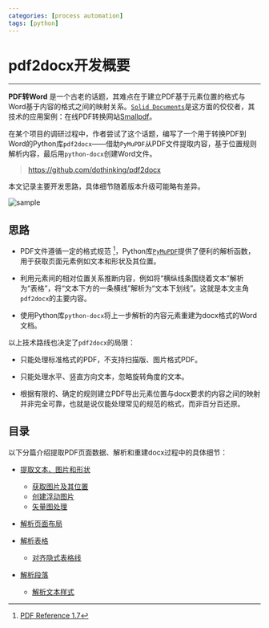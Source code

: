 ```yaml
---
categories: [process automation]
tags: [python]
---
```


# pdf2docx开发概要


---

**PDF转Word** 是一个古老的话题，其难点在于建立PDF基于元素位置的格式与Word基于内容的格式之间的映射关系。[`Solid Documents`](https://solidframework.net/)是这方面的佼佼者，其技术的应用案例：在线PDF转换网站[Smallpdf](https://smallpdf.com/pdf-to-word)。

在某个项目的调研过程中，作者尝试了这个话题，编写了一个用于转换PDF到Word的Python库`pdf2docx`——借助`PyMuPDF`从PDF文件提取内容，基于位置规则解析内容，最后用`python-docx`创建Word文件。

> https://github.com/dothinking/pdf2docx

本文记录主要开发思路，具体细节随着版本升级可能略有差异。

![sample](https://camo.githubusercontent.com/a581ee7caccdcf093648d54445fcc689a32ef205a81594c94b2e410cbde07757/68747470733a2f2f73312e617831782e636f6d2f323032302f30382f30342f6144727978312e706e67)



## 思路

- PDF文件遵循一定的格式规范 [^1]，Python库[`PyMuPDF`](https://github.com/pymupdf/PyMuPDF)提供了便利的解析函数，用于获取页面元素例如文本和形状及其位置。

- 利用元素间的相对位置关系推断内容，例如将“横纵线条围绕着文本”解析为“表格”，将“文本下方的一条横线”解析为“文本下划线”。这就是本文主角`pdf2docx`的主要内容。

- 使用Python库`python-docx`将上一步解析的内容元素重建为docx格式的Word文档。

以上技术路线也决定了`pdf2docx`的局限：

- 只能处理标准格式的PDF，不支持扫描版、图片格式PDF。

- 只能处理水平、竖直方向文本，忽略旋转角度的文本。

- 根据有限的、确定的规则建立PDF导出元素位置与docx要求的内容之间的映射并非完全可靠，也就是说仅能处理常见的规范的格式，而非百分百还原。



## 目录

以下分篇介绍提取PDF页面数据、解析和重建docx过程中的具体细节：

- [提取文本、图片和形状](2020-07-14-pdf2docx开发概要：提取文本、图片和形状.md)

    - [获取图片及其位置](2020-10-15-pdf2docx开发概要：获取图片及其位置.md)
    - [创建浮动图片](2020-10-25-pdf2docx开发概要：创建浮动图片.md)
    - [矢量图处理](2021-06-26-pdf2docx开发概要：矢量图处理.md)

- [解析页面布局](2021-05-30-pdf2docx开发概要：解析页面布局.md)

- [解析表格](2020-08-15-pdf2docx开发概要：解析表格.md)

    - [对齐隐式表格线](2020-09-27-pdf2docx开发概要：对齐隐式表格线.md)

- [解析段落](2020-08-27-pdf2docx开发概要：解析段落.md)

    - [解析文本样式](2020-07-20-pdf2docx开发概要：解析文本样式.md)


[^1]: [PDF Reference 1.7](https://www.adobe.com/content/dam/acom/en/devnet/pdf/pdf_reference_archive/pdf_reference_1-7.pdf)